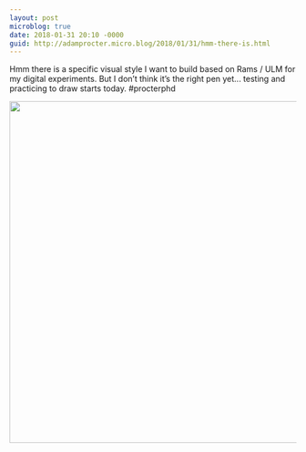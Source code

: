 ```yaml
---
layout: post
microblog: true
date: 2018-01-31 20:10 -0000
guid: http://adamprocter.micro.blog/2018/01/31/hmm-there-is.html
---
```

Hmm there is a specific visual style I want to build based on Rams / ULM for my digital experiments. But I don’t think it’s the right pen yet... testing and practicing to draw starts today. #procterphd

<img src="http://discursive.adamprocter.co.uk/uploads/2018/aba8bd06d7.jpg" width="600" height="600" />
